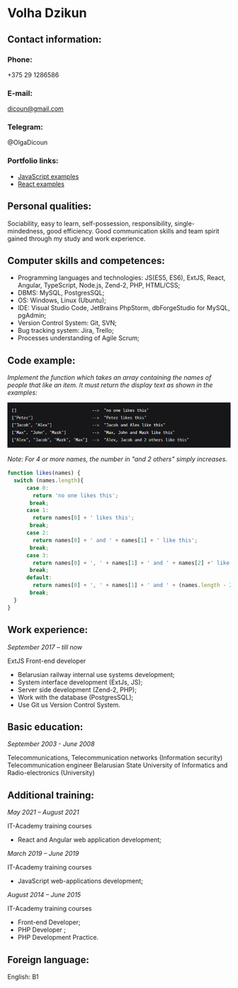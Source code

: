 
# **Volha Dzikun**

## **Contact information:**

### **Phone:** 
+375 29 1286586

### **E-mail:** 
dicoun@gmail.com

### **Telegram:** 
@OlgaDicoun

### **Portfolio links:** 

* [JavaScript examples](https://github.com/dicoun/Homeworks) 
* [React examples](https://github.com/dicoun/FD3-Dicoun)

## **Personal qualities:** 
Sociability, easy to learn, self-possession, responsibility, single-mindedness, good efficiency. Good communication skills and team spirit gained through my study and work experience.

## **Computer skills and competences:**

* Programming languages and technologies: JS(ES5, ES6), ExtJS, React, Angular, TypeScript, Node.js, Zend-2, PHP, HTML/CSS;
* DBMS: MySQL, PostgresSQL;
* OS: Windows, Linux (Ubuntu);
* IDE: Visual Studio Code, JetBrains PhpStorm, dbForgeStudio for MySQL, pgAdmin;
* Version Control System: Git, SVN;
* Bug tracking system: Jira, Trello;
* Processes understanding of Agile Scrum;

## **Code example:**

*Implement the function which takes an array containing the names of people that like an item. It must return the display text as shown in the examples:*

![example](/images/task.example.png)

*Note: For 4 or more names, the number in "and 2 others" simply increases.*
```javascript
function likes(names) {
  switch (names.length){
      case 0:
        return 'no one likes this';
       break;
      case 1:
        return names[0] + ' likes this';
       break;
      case 2: 
        return names[0] + ' and ' + names[1] + ' like this';
       break;
      case 3:
        return names[0] + ', ' + names[1] + ' and ' + names[2] +' like this';
       break;
      default:
        return names[0] + ', ' + names[1] + ' and ' + (names.length - 2) +' others like this';
       break;
  }
}
```

## **Work experience:**

*September 2017 – till now*

ExtJS Front-end developer
* Belarusian railway internal use systems development;
* System interface development (ExtJs, JS);
* Server side development (Zend-2, PHP);
* Work with the database (PostgresSQL);
* Use Git us Version Control System.

## **Basic education:**

*September 2003 - June 2008*

Telecommunications, Telecommunication networks (Information security) 
Telecommunication engineer
Belarusian State University of Informatics and Radio-electronics (University)

## **Additional training:**

*May 2021 – August 2021*

IT-Academy training courses
* React and Angular web application development;

*March 2019 – June 2019*

IT-Academy training courses

* JavaScript web-applications development;

*August 2014 – June 2015*

IT-Academy training courses
* Front-end Developer;
* PHP Developer ;
* PHP Development Practice.

## **Foreign language:**

English: B1